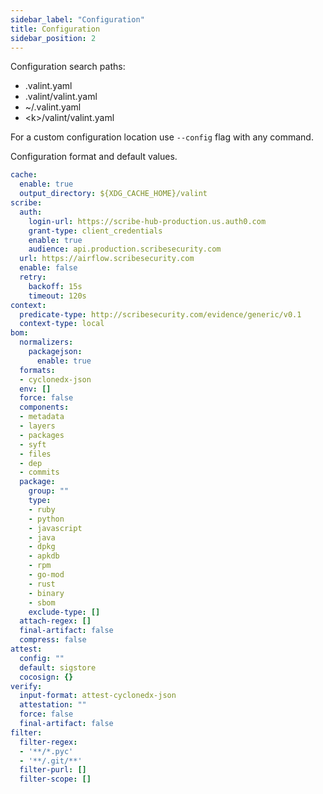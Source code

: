 ```yaml
---
sidebar_label: "Configuration"
title: Configuration
sidebar_position: 2
---
```


Configuration search paths:

- .valint.yaml
- .valint/valint.yaml
- ~/.valint.yaml
- \<k\>/valint/valint.yaml

For a custom configuration location use `--config` flag with any command.

Configuration format and default values.

```yaml
cache:
  enable: true
  output_directory: ${XDG_CACHE_HOME}/valint
scribe:
  auth:
    login-url: https://scribe-hub-production.us.auth0.com
    grant-type: client_credentials
    enable: true
    audience: api.production.scribesecurity.com
  url: https://airflow.scribesecurity.com
  enable: false
  retry:
    backoff: 15s
    timeout: 120s
context:
  predicate-type: http://scribesecurity.com/evidence/generic/v0.1
  context-type: local
bom:
  normalizers:
    packagejson:
      enable: true
  formats:
  - cyclonedx-json
  env: []
  force: false
  components:
  - metadata
  - layers
  - packages
  - syft
  - files
  - dep
  - commits
  package:
    group: ""
    type:
    - ruby
    - python
    - javascript
    - java
    - dpkg
    - apkdb
    - rpm
    - go-mod
    - rust
    - binary
    - sbom
    exclude-type: []
  attach-regex: []
  final-artifact: false
  compress: false
attest:
  config: ""
  default: sigstore
  cocosign: {}
verify:
  input-format: attest-cyclonedx-json
  attestation: ""
  force: false
  final-artifact: false
filter:
  filter-regex:
  - '**/*.pyc'
  - '**/.git/**'
  filter-purl: []
  filter-scope: []
```
